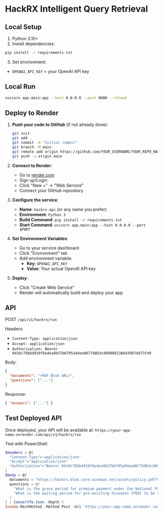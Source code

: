 # HackRX Intelligent Query Retrieval

## Local Setup

1. Python 3.10+
2. Install dependencies:

```bash
pip install -r requirements.txt
```

3. Set environment:

- `OPENAI_API_KEY` = your OpenAI API key

## Local Run

```bash
uvicorn app.main:app --host 0.0.0.0 --port 8000 --reload
```

## Deploy to Render

1. **Push your code to GitHub** (if not already done):
   ```bash
   git init
   git add .
   git commit -m "Initial commit"
   git branch -M main
   git remote add origin https://github.com/YOUR_USERNAME/YOUR_REPO_NAME.git
   git push -u origin main
   ```

2. **Connect to Render**:
   - Go to [render.com](https://render.com)
   - Sign up/Login
   - Click "New +" → "Web Service"
   - Connect your GitHub repository

3. **Configure the service**:
   - **Name**: `hackrx-api` (or any name you prefer)
   - **Environment**: `Python 3`
   - **Build Command**: `pip install -r requirements.txt`
   - **Start Command**: `uvicorn app.main:app --host 0.0.0.0 --port $PORT`

4. **Set Environment Variables**:
   - Go to your service dashboard
   - Click "Environment" tab
   - Add environment variable:
     - **Key**: `OPENAI_API_KEY`
     - **Value**: Your actual OpenAI API key

5. **Deploy**:
   - Click "Create Web Service"
   - Render will automatically build and deploy your app

## API

POST `/api/v1/hackrx/run`

Headers:
- `Content-Type: application/json`
- `Accept: application/json`
- `Authorization: Bearer 043dc79bbd910f6e4ea9b57b6705a94ee0677b8b3c80080823b643987dd73fe0`

Body:
```json
{
  "documents": "<PDF Blob URL>",
  "questions": ["..."]
}
```

Response:
```json
{ "answers": ["..."] }
```

## Test Deployed API

Once deployed, your API will be available at:
`https://your-app-name.onrender.com/api/v1/hackrx/run`

Test with PowerShell:
```powershell
$headers = @{
  "Content-Type"="application/json"
  "Accept"="application/json"
  "Authorization"="Bearer 043dc79bbd910f6e4ea9b57b6705a94ee0677b8b3c80080823b643987dd73fe0"
}
$body = @{
  documents = "https://hackrx.blob.core.windows.net/assets/policy.pdf?sv=2023-01-03&st=2025-07-04T09%3A11%3A24Z&se=2027-07-05T09%3A11%3A00Z&sr=b&sp=r&sig=N4a9OU0w0QXO6AOIBiu4bpl7AXvEZogeT%2FjUHNO7HzQ%3D"
  questions = @(
    "What is the grace period for premium payment under the National Parivar Mediclaim Plus Policy?",
    "What is the waiting period for pre-existing diseases (PED) to be covered?"
  )
} | ConvertTo-Json -Depth 5
Invoke-RestMethod -Method Post -Uri "https://your-app-name.onrender.com/api/v1/hackrx/run" -Headers $headers -Body $body
```
